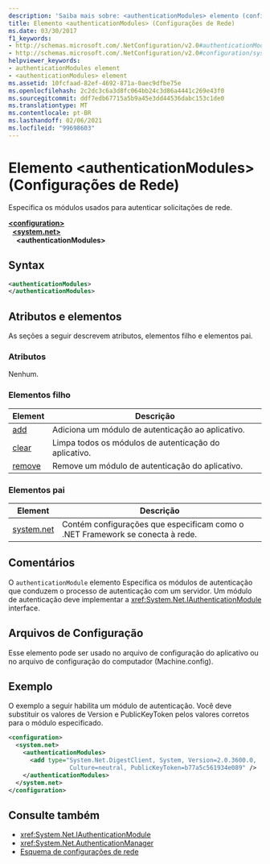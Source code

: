 ```yaml
---
description: 'Saiba mais sobre: <authenticationModules> elemento (configurações de rede)'
title: Elemento <authenticationModules> (Configurações de Rede)
ms.date: 03/30/2017
f1_keywords:
- http://schemas.microsoft.com/.NetConfiguration/v2.0#authenticationModules
- http://schemas.microsoft.com/.NetConfiguration/v2.0#configuration/system.net/authenticationModules
helpviewer_keywords:
- authenticationModules element
- <authenticationModules> element
ms.assetid: 10fcfaad-82ef-4692-871a-0aec9dfbe75e
ms.openlocfilehash: 2c2dc3c6a3d8fc064bb24c3d86a4441c269e43f0
ms.sourcegitcommit: ddf7edb67715a5b9a45e3dd44536dabc153c1de0
ms.translationtype: MT
ms.contentlocale: pt-BR
ms.lasthandoff: 02/06/2021
ms.locfileid: "99698603"
---
```

# <a name="authenticationmodules-element-network-settings"></a>Elemento \<authenticationModules> (Configurações de Rede)

Especifica os módulos usados para autenticar solicitações de rede.  

[**\<configuration>**](../configuration-element.md)\
&nbsp;&nbsp;[**\<system.net>**](system-net-element-network-settings.md)\
&nbsp;&nbsp;&nbsp;&nbsp;**\<authenticationModules>**

## <a name="syntax"></a>Syntax  
  
```xml  
<authenticationModules>
</authenticationModules>  
```  
  
## <a name="attributes-and-elements"></a>Atributos e elementos  

 As seções a seguir descrevem atributos, elementos filho e elementos pai.  
  
### <a name="attributes"></a>Atributos  

 Nenhum.  
  
### <a name="child-elements"></a>Elementos filho  
  
|**Element**|**Descrição**|  
|-----------------|---------------------|  
|[add](add-element-for-authenticationmodules-network-settings.md)|Adiciona um módulo de autenticação ao aplicativo.|  
|[clear](clear-element-for-authenticationmodules-network-settings.md)|Limpa todos os módulos de autenticação do aplicativo.|  
|[remove](remove-element-for-authenticationmodules-network-settings.md)|Remove um módulo de autenticação do aplicativo.|  
  
### <a name="parent-elements"></a>Elementos pai  
  
|**Element**|**Descrição**|  
|-----------------|---------------------|  
|[system.net](system-net-element-network-settings.md)|Contém configurações que especificam como o .NET Framework se conecta à rede.|  
  
## <a name="remarks"></a>Comentários  

 O `authenticationModule` elemento Especifica os módulos de autenticação que conduzem o processo de autenticação com um servidor. Um módulo de autenticação deve implementar a <xref:System.Net.IAuthenticationModule> interface.  
  
## <a name="configuration-files"></a>Arquivos de Configuração  

 Esse elemento pode ser usado no arquivo de configuração do aplicativo ou no arquivo de configuração do computador (Machine.config).  
  
## <a name="example"></a>Exemplo  

 O exemplo a seguir habilita um módulo de autenticação. Você deve substituir os valores de Version e PublicKeyToken pelos valores corretos para o módulo especificado.  
  
```xml  
<configuration>  
  <system.net>  
    <authenticationModules>  
      <add type="System.Net.DigestClient, System, Version=2.0.3600.0,  
                 Culture=neutral, PublicKeyToken=b77a5c561934e089" />  
    </authenticationModules>  
  </system.net>  
</configuration>  
```  
  
## <a name="see-also"></a>Consulte também

- <xref:System.Net.IAuthenticationModule>
- <xref:System.Net.AuthenticationManager>
- [Esquema de configurações de rede](index.md)
